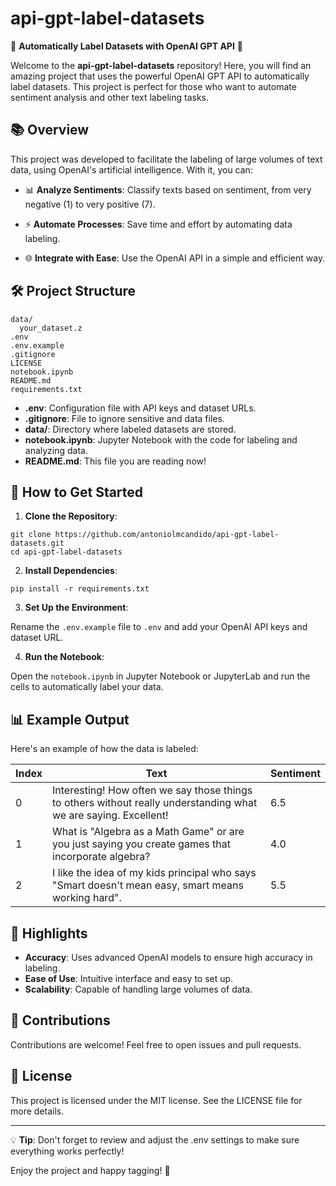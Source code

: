 # api-gpt-label-datasets

🚀 **Automatically Label Datasets with OpenAI GPT API** 🚀

Welcome to the **api-gpt-label-datasets** repository! Here, you will find an amazing project that uses the powerful OpenAI GPT API to automatically label datasets. This project is perfect for those who want to automate sentiment analysis and other text labeling tasks.

## 📚 Overview

This project was developed to facilitate the labeling of large volumes of text data, using OpenAI's artificial intelligence. With it, you can:

-   📊 **Analyze Sentiments**: Classify texts based on sentiment, from very negative (1) to very positive (7).
-   ⚡ **Automate Processes**: Save time and effort by automating data labeling.

-   🌐 **Integrate with Ease**: Use the OpenAI API in a simple and efficient way.

## 🛠️ Project Structure

```plaintext
data/
  your_dataset.z
.env
.env.example
.gitignore
LICENSE
notebook.ipynb
README.md
requirements.txt
```

-   **.env**: Configuration file with API keys and dataset URLs.
-   **.gitignore**: File to ignore sensitive and data files.
-   **data/**: Directory where labeled datasets are stored.
-   **notebook.ipynb**: Jupyter Notebook with the code for labeling and analyzing data.
-   **README.md**: This file you are reading now!

## 🚀 How to Get Started

1. **Clone the Repository**:

```
git clone https://github.com/antoniolmcandido/api-gpt-label-datasets.git
cd api-gpt-label-datasets
```

2. **Install Dependencies**:

```
pip install -r requirements.txt
```

3. **Set Up the Environment**:

Rename the `.env.example` file to `.env` and add your OpenAI API keys and dataset URL.

4. **Run the Notebook**:

Open the `notebook.ipynb` in Jupyter Notebook or JupyterLab and run the cells to automatically label your data.

## 📊 Example Output

Here's an example of how the data is labeled:

| Index | Text                                                                                                             | Sentiment |
| ----- | ---------------------------------------------------------------------------------------------------------------- | --------- |
| 0     | Interesting! How often we say those things to others without really understanding what we are saying. Excellent! | 6.5       |
| 1     | What is "Algebra as a Math Game" or are you just saying you create games that incorporate algebra?               | 4.0       |
| 2     | I like the idea of ​​my kids principal who says "Smart doesn't mean easy, smart means working hard".             | 5.5       |

## 🌟 Highlights

-   **Accuracy**: Uses advanced OpenAI models to ensure high accuracy in labeling.
-   **Ease of Use**: Intuitive interface and easy to set up.
-   **Scalability**: Capable of handling large volumes of data.

## 🤝 Contributions

Contributions are welcome! Feel free to open issues and pull requests.

## 📄 License

This project is licensed under the MIT license. See the LICENSE file for more details.

---

💡 **Tip**: Don't forget to review and adjust the .env settings to make sure everything works perfectly!

Enjoy the project and happy tagging! 🎉
